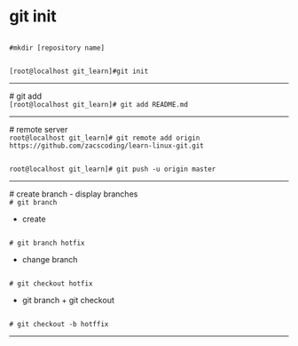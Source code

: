 # git init
<code>
#mkdir [repository name]

[root@localhost git_learn]#git init
</code>

<hr/>
# git add
<code>
[root@localhost git_learn]# git add README.md
</code>

<hr/>
# remote server 
<code>
root@localhost git_learn]# git remote add origin https://github.com/zacscoding/learn-linux-git.git

root@localhost git_learn]# git push -u origin master
</code>

<hr/>
# create branch
- display branches

<code>
# git branch
</code>

- create 

<code>
# git branch hotfix
</code>

- change branch

<code>
# git checkout hotfix
</code>

- git branch + git checkout

<code>
# git checkout -b hotffix
</code>

<hr/>
